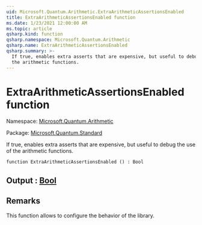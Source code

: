 ```yaml
---
uid: Microsoft.Quantum.Arithmetic.ExtraArithmeticAssertionsEnabled
title: ExtraArithmeticAssertionsEnabled function
ms.date: 1/23/2021 12:00:00 AM
ms.topic: article
qsharp.kind: function
qsharp.namespace: Microsoft.Quantum.Arithmetic
qsharp.name: ExtraArithmeticAssertionsEnabled
qsharp.summary: >-
  If true, enables extra asserts that are expensive, but useful to debug the use of
  the arithmetic functions.
---
```


# ExtraArithmeticAssertionsEnabled function

Namespace: [Microsoft.Quantum.Arithmetic](xref:Microsoft.Quantum.Arithmetic)

Package: [Microsoft.Quantum.Standard](https://nuget.org/packages/Microsoft.Quantum.Standard)


If true, enables extra asserts that are expensive, but useful to debug the use ofthe arithmetic functions.

```qsharp
function ExtraArithmeticAssertionsEnabled () : Bool
```


## Output : [Bool](xref:microsoft.quantum.lang-ref.bool)



## Remarks

This function allows to configure the behavior of the library.